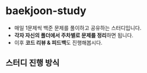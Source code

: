 # baekjoon-study
- 매일 1문제씩 백준 문제를 풀이하고 공유하는 스터디입니다.
- **각자 자신의 폴더에서 주차별로 문제를 정리**하면 됩니다.
- 이후 **코드 리뷰 & 피드백**도 진행해봅시다.

## **스터디 진행 방식**
